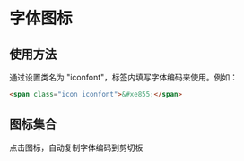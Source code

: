 # 字体图标

## 使用方法

通过设置类名为 "iconfont"，标签内填写字体编码来使用。例如：

``` html
<span class="icon iconfont">&#xe855;</span>
```

## 图标集合

点击图标，自动复制字体编码到剪切板

<IconList />
          
          